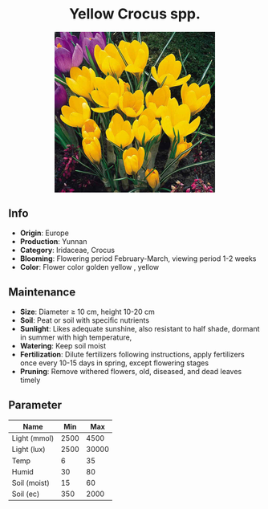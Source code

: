 <h1 align='center'>Yellow Crocus spp.</h1>
<p align="center">
    <img 
        align='center'
        width='320'
        src="../images/yellow crocus spp.png" 
        alt='Yellow Crocus spp.' />
</p>

## Info

 - **Origin**: Europe
 - **Production**: Yunnan
 - **Category**: Iridaceae, Crocus
 - **Blooming**: Flowering period February-March, viewing period 1-2 weeks
 - **Color**: Flower color golden yellow , yellow

## Maintenance

 - **Size**: Diameter ≥ 10 cm, height 10-20 cm
 - **Soil**: Peat or soil with specific nutrients
 - **Sunlight**: Likes adequate sunshine, also resistant to half shade, dormant in summer with high temperature,
 - **Watering**: Keep soil moist
 - **Fertilization**: Dilute fertilizers following instructions, apply fertilizers once every 10-15 days in spring, except flowering stages
 - **Pruning**: Remove withered flowers, old, diseased, and dead leaves timely

## Parameter

| Name         | Min  | Max   |
|--------------|------|-------|
| Light (mmol) | 2500 | 4500  |
| Light (lux)  | 2500 | 30000 |
| Temp         | 6    | 35    |
| Humid        | 30   | 80    |
| Soil (moist) | 15   | 60    |
| Soil (ec)    | 350  | 2000  |